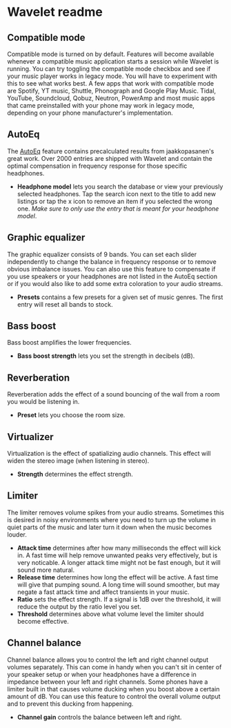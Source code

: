 # Wavelet readme

## Compatible mode

Compatible mode is turned on by default. Features will become available whenever a compatible music application starts a session while Wavelet is running. You can try toggling the compatible mode checkbox and see if your music player works in legacy mode. You will have to experiment with this to see what works best.
A few apps that work with compatible mode are Spotify, YT music, Shuttle, Phonograph and Google Play Music.
Tidal, YouTube, Soundcloud, Qobuz, Neutron, PowerAmp and most music apps that came preinstalled with your phone may work in legacy mode, depending on your phone manufacturer's implementation.

## AutoEq

The [AutoEq](https://github.com/jaakkopasanen/AutoEq) feature contains precalculated results from jaakkopasanen's great work. Over 2000 entries are shipped with Wavelet and contain the optimal compensation in frequency response for those specific headphones.

- __Headphone model__ lets you search the database or view your previously selected headphones. Tap the search icon next to the title to add new listings or tap the x icon to remove an item if you selected the wrong one. *Make sure to only use the entry that is meant for your headphone model*.

## Graphic equalizer

The graphic equalizer consists of 9 bands. You can set each slider independently to change the balance in frequency response or to remove obvious imbalance issues. You can also use this feature to compensate if you use speakers or your headphones are not listed in the AutoEq section or if you would also like to add some extra coloration to your audio streams.

- __Presets__ contains a few presets for a given set of music genres. The first entry will reset all bands to stock.

## Bass boost

Bass boost amplifies the lower frequencies.

- __Bass boost strength__ lets you set the strength in decibels (dB).

## Reverberation

Reverberation adds the effect of a sound bouncing of the wall from a room you would be listening in.

- __Preset__ lets you choose the room size.

## Virtualizer

Virtualization is the effect of spatializing audio channels. This effect will widen the stereo image (when listening in stereo).

- __Strength__ determines the effect strength.

## Limiter

The limiter removes volume spikes from your audio streams. Sometimes this is desired in noisy environments where you need to turn up the volume in quiet parts of the music and later turn it down when the music becomes louder.

- __Attack time__ determines after how many milliseconds the effect will kick in. A fast time will help remove unwanted peaks very effectively, but is very noticable. A longer attack time might not be fast enough, but it will sound more natural.
- __Release time__ determines how long the effect will be active. A fast time will give that pumping sound. A long time will sound smoother, but may negate a fast attack time and affect transients in your music.
- __Ratio__ sets the effect strength. If a signal is 1dB over the threshold, it will reduce the output by the ratio level you set.
- __Threshold__ determines above what volume level the limiter should become effective.

## Channel balance

Channel balance allows you to control the left and right channel output volumes separately. This can come in handy when you can't sit in center of your speaker setup or when your headphones have a difference in impedance between your left and right channels.
Some phones have a limiter built in that causes volume ducking when you boost above a certain amount of dB. You can use this feature to control the overall volume output and to prevent this ducking from happening.

- __Channel gain__ controls the balance between left and right.

